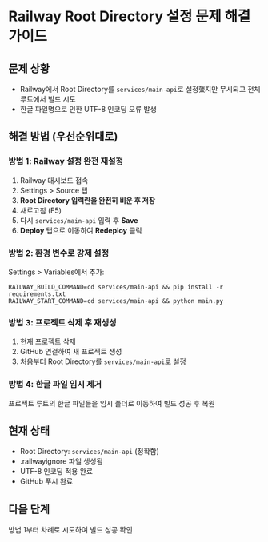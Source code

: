 # Railway Root Directory 설정 문제 해결 가이드

## 문제 상황
- Railway에서 Root Directory를 `services/main-api`로 설정했지만 무시되고 전체 루트에서 빌드 시도
- 한글 파일명으로 인한 UTF-8 인코딩 오류 발생

## 해결 방법 (우선순위대로)

### 방법 1: Railway 설정 완전 재설정
1. Railway 대시보드 접속
2. Settings > Source 탭
3. **Root Directory 입력란을 완전히 비운 후 저장**
4. 새로고침 (F5)
5. 다시 `services/main-api` 입력 후 **Save**
6. **Deploy** 탭으로 이동하여 **Redeploy** 클릭

### 방법 2: 환경 변수로 강제 설정
Settings > Variables에서 추가:
```
RAILWAY_BUILD_COMMAND=cd services/main-api && pip install -r requirements.txt
RAILWAY_START_COMMAND=cd services/main-api && python main.py
```

### 방법 3: 프로젝트 삭제 후 재생성
1. 현재 프로젝트 삭제
2. GitHub 연결하여 새 프로젝트 생성
3. 처음부터 Root Directory를 `services/main-api`로 설정

### 방법 4: 한글 파일 임시 제거
프로젝트 루트의 한글 파일들을 임시 폴더로 이동하여 빌드 성공 후 복원

## 현재 상태
- Root Directory: `services/main-api` (정확함)
- .railwayignore 파일 생성됨
- UTF-8 인코딩 적용 완료
- GitHub 푸시 완료

## 다음 단계
방법 1부터 차례로 시도하여 빌드 성공 확인
